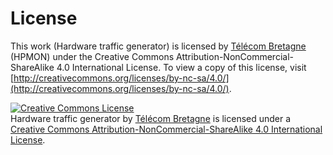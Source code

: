 License
==========

This work (Hardware traffic generator) is licensed by [Télécom Bretagne](http://www.telecom-bretagne.eu) (HPMON) under the Creative Commons Attribution-NonCommercial-ShareAlike 4.0 International License. To view a copy of this license, visit [http://creativecommons.org/licenses/by-nc-sa/4.0/](http://creativecommons.org/licenses/by-nc-sa/4.0/).

<p><a rel="license" href="http://creativecommons.org/licenses/by-nc-sa/4.0/"><img alt="Creative Commons License" style="border-width:0" src="https://i.creativecommons.org/l/by-nc-sa/4.0/88x31.png" /></a><br /><span xmlns:dct="http://purl.org/dc/terms/" property="dct:title">Hardware traffic generator</span> by <a xmlns:cc="http://creativecommons.org/ns#" href="http://www.telecom-bretagne.eu" property="cc:attributionName" rel="cc:attributionURL">Télécom Bretagne</a> is licensed under a <a rel="license" href="http://creativecommons.org/licenses/by-nc-sa/4.0/">Creative Commons Attribution-NonCommercial-ShareAlike 4.0 International License</a>.</p>


